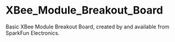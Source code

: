 # XBee_Module_Breakout_Board
Basic XBee Module Breakout Board, created by and available from SparkFun Electronics.
